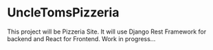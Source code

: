 # UncleTomsPizzeria
This project will be Pizzeria Site.
It will use Django Rest Framework for backend and React for Frontend.
Work in progress...